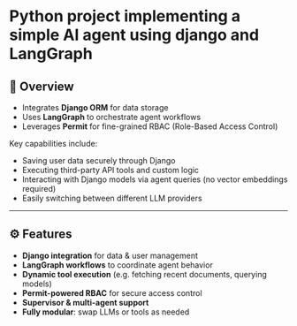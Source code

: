 # Python project implementing a simple AI agent using django and LangGraph

## 🧠 Overview

- Integrates **Django ORM** for data storage  
- Uses **LangGraph** to orchestrate agent workflows  
- Leverages **Permit** for fine-grained RBAC (Role-Based Access Control)  
 


Key capabilities include:

- Saving user data securely through Django  
- Executing third-party API tools and custom logic  
- Interacting with Django models via agent queries (no vector embeddings required)  
- Easily switching between different LLM providers  
 
---

## ⚙️ Features

- **Django integration** for data & user management  
- **LangGraph workflows** to coordinate agent behavior  
- **Dynamic tool execution** (e.g. fetching recent documents, querying models)  
- **Permit-powered RBAC** for secure access control  
- **Supervisor & multi-agent support**  
- **Fully modular**: swap LLMs or tools as needed  
